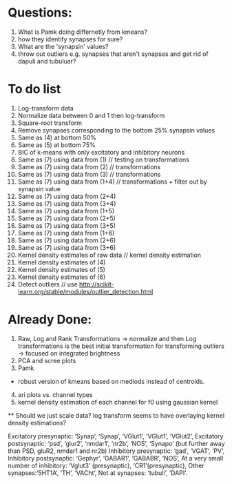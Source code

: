 # Questions:
1. What is Pamk doing differnetly from kmeans?
2. how they identify synapses for sure?
3. What are the 'synapsin' values?
4. throw out outliers e.g. synapses that aren't synapses and get rid of dapuli and tubuluar?


# To do list
1. Log-transform data 
2. Normalize data between 0 and 1 then log-transform
3. Square-root transform
4. Remove synapses corresponding to the bottom 25% synapsin values
5. Same as (4) at bottom 50%
6. Same as (5) at bottom 75%
7. BIC of k-means with only excitatory and inhibitory neurons
8. Same as (7) using data from (1)       // testing on transformations
9. Same as (7) using data from (2)       // transformations
10. Same as (7) using data from (3)      // transformations
11. Same as (7) using data from (1+4)    // transformations + filter out by synapsin value
12. Same as (7) using data from (2+4)
13. Same as (7) using data from (3+4)
14. Same as (7) using data from (1+5)
15. Same as (7) using data from (2+5)
16. Same as (7) using data from (3+5)
17. Same as (7) using data from (1+6)
18. Same as (7) using data from (2+6)
19. Same as (7) using data from (3+6)
20. Kernel density estimates of raw data // kernel density estimation
21. Kernel density estimates of (4)
22. Kernel density estimates of (5)
23. Kernel density estimates of (6)
24. Detect outliers                     // use http://scikit-learn.org/stable/modules/outlier_detection.html

# Already Done:
1. Raw, Log and Rank Transformations
-> normalize and then Log transformations is the best initial transformation for transforming outliers
-> focused on integrated brightness
2. PCA and scree plots
3. Pamk
- robust version of kmeans based on mediods instead of centroids.
4. ari plots vs. channel types
5. kernel density estimation of each channel for f0 using gaussian kernel

** Should we just scale data? log transform seems to have overlaying kernel density estimations?

Excitatory presynaptic: ‘Synap’, ‘Synap’, ‘VGlut1’, ‘VGlut1’, ‘VGlut2’,
Excitatory postsynaptic: ‘psd’, ‘glur2’, ‘nmdar1’, ‘nr2b’, ‘NOS’, ‘Synapo’ (but further away than PSD, gluR2, nmdar1 and nr2b)
Inhibitory presynaptic: ‘gad’, ‘VGAT’, ‘PV’,
Inhibitory postsynaptic: ‘Gephyr’, ‘GABAR1’, ‘GABABR’, ‘NOS’,
At a very small number of inhibitory: ‘Vglut3’ (presynaptic), ‘CR1’(presynaptic),
Other synapses:‘5HT1A’, ‘TH’, ‘VACht’,
Not at synapses: ‘tubuli’, ‘DAPI’.
